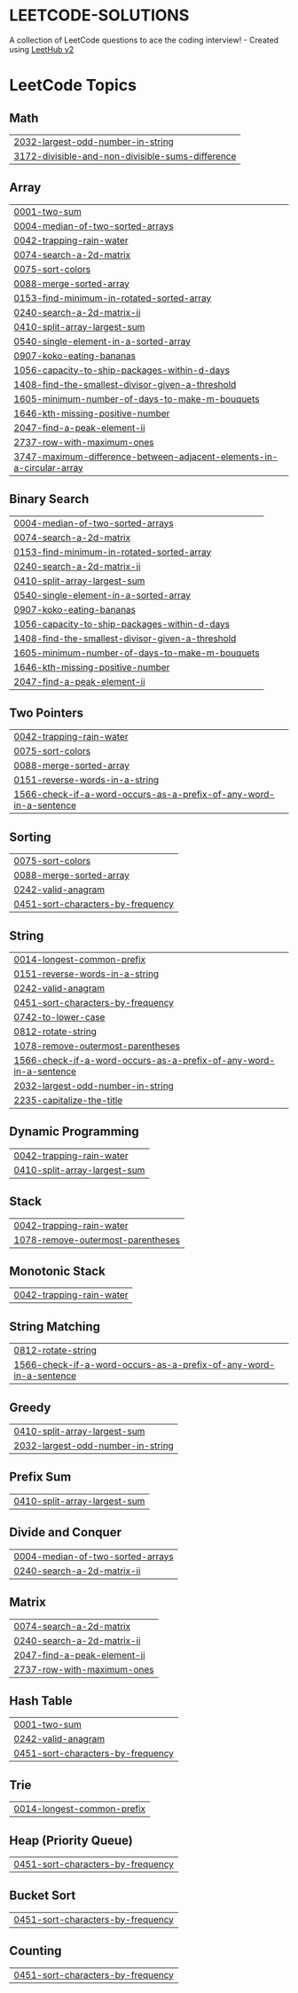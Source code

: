 # LEETCODE-SOLUTIONS
A collection of LeetCode questions to ace the coding interview! - Created using [LeetHub v2](https://github.com/arunbhardwaj/LeetHub-2.0)

<!---LeetCode Topics Start-->
# LeetCode Topics
## Math
|  |
| ------- |
| [2032-largest-odd-number-in-string](https://github.com/MLAbishek/LEETCODE-SOLUTIONS/tree/master/2032-largest-odd-number-in-string) |
| [3172-divisible-and-non-divisible-sums-difference](https://github.com/MLAbishek/LEETCODE-SOLUTIONS/tree/master/3172-divisible-and-non-divisible-sums-difference) |
## Array
|  |
| ------- |
| [0001-two-sum](https://github.com/MLAbishek/LEETCODE-SOLUTIONS/tree/master/0001-two-sum) |
| [0004-median-of-two-sorted-arrays](https://github.com/MLAbishek/LEETCODE-SOLUTIONS/tree/master/0004-median-of-two-sorted-arrays) |
| [0042-trapping-rain-water](https://github.com/MLAbishek/LEETCODE-SOLUTIONS/tree/master/0042-trapping-rain-water) |
| [0074-search-a-2d-matrix](https://github.com/MLAbishek/LEETCODE-SOLUTIONS/tree/master/0074-search-a-2d-matrix) |
| [0075-sort-colors](https://github.com/MLAbishek/LEETCODE-SOLUTIONS/tree/master/0075-sort-colors) |
| [0088-merge-sorted-array](https://github.com/MLAbishek/LEETCODE-SOLUTIONS/tree/master/0088-merge-sorted-array) |
| [0153-find-minimum-in-rotated-sorted-array](https://github.com/MLAbishek/LEETCODE-SOLUTIONS/tree/master/0153-find-minimum-in-rotated-sorted-array) |
| [0240-search-a-2d-matrix-ii](https://github.com/MLAbishek/LEETCODE-SOLUTIONS/tree/master/0240-search-a-2d-matrix-ii) |
| [0410-split-array-largest-sum](https://github.com/MLAbishek/LEETCODE-SOLUTIONS/tree/master/0410-split-array-largest-sum) |
| [0540-single-element-in-a-sorted-array](https://github.com/MLAbishek/LEETCODE-SOLUTIONS/tree/master/0540-single-element-in-a-sorted-array) |
| [0907-koko-eating-bananas](https://github.com/MLAbishek/LEETCODE-SOLUTIONS/tree/master/0907-koko-eating-bananas) |
| [1056-capacity-to-ship-packages-within-d-days](https://github.com/MLAbishek/LEETCODE-SOLUTIONS/tree/master/1056-capacity-to-ship-packages-within-d-days) |
| [1408-find-the-smallest-divisor-given-a-threshold](https://github.com/MLAbishek/LEETCODE-SOLUTIONS/tree/master/1408-find-the-smallest-divisor-given-a-threshold) |
| [1605-minimum-number-of-days-to-make-m-bouquets](https://github.com/MLAbishek/LEETCODE-SOLUTIONS/tree/master/1605-minimum-number-of-days-to-make-m-bouquets) |
| [1646-kth-missing-positive-number](https://github.com/MLAbishek/LEETCODE-SOLUTIONS/tree/master/1646-kth-missing-positive-number) |
| [2047-find-a-peak-element-ii](https://github.com/MLAbishek/LEETCODE-SOLUTIONS/tree/master/2047-find-a-peak-element-ii) |
| [2737-row-with-maximum-ones](https://github.com/MLAbishek/LEETCODE-SOLUTIONS/tree/master/2737-row-with-maximum-ones) |
| [3747-maximum-difference-between-adjacent-elements-in-a-circular-array](https://github.com/MLAbishek/LEETCODE-SOLUTIONS/tree/master/3747-maximum-difference-between-adjacent-elements-in-a-circular-array) |
## Binary Search
|  |
| ------- |
| [0004-median-of-two-sorted-arrays](https://github.com/MLAbishek/LEETCODE-SOLUTIONS/tree/master/0004-median-of-two-sorted-arrays) |
| [0074-search-a-2d-matrix](https://github.com/MLAbishek/LEETCODE-SOLUTIONS/tree/master/0074-search-a-2d-matrix) |
| [0153-find-minimum-in-rotated-sorted-array](https://github.com/MLAbishek/LEETCODE-SOLUTIONS/tree/master/0153-find-minimum-in-rotated-sorted-array) |
| [0240-search-a-2d-matrix-ii](https://github.com/MLAbishek/LEETCODE-SOLUTIONS/tree/master/0240-search-a-2d-matrix-ii) |
| [0410-split-array-largest-sum](https://github.com/MLAbishek/LEETCODE-SOLUTIONS/tree/master/0410-split-array-largest-sum) |
| [0540-single-element-in-a-sorted-array](https://github.com/MLAbishek/LEETCODE-SOLUTIONS/tree/master/0540-single-element-in-a-sorted-array) |
| [0907-koko-eating-bananas](https://github.com/MLAbishek/LEETCODE-SOLUTIONS/tree/master/0907-koko-eating-bananas) |
| [1056-capacity-to-ship-packages-within-d-days](https://github.com/MLAbishek/LEETCODE-SOLUTIONS/tree/master/1056-capacity-to-ship-packages-within-d-days) |
| [1408-find-the-smallest-divisor-given-a-threshold](https://github.com/MLAbishek/LEETCODE-SOLUTIONS/tree/master/1408-find-the-smallest-divisor-given-a-threshold) |
| [1605-minimum-number-of-days-to-make-m-bouquets](https://github.com/MLAbishek/LEETCODE-SOLUTIONS/tree/master/1605-minimum-number-of-days-to-make-m-bouquets) |
| [1646-kth-missing-positive-number](https://github.com/MLAbishek/LEETCODE-SOLUTIONS/tree/master/1646-kth-missing-positive-number) |
| [2047-find-a-peak-element-ii](https://github.com/MLAbishek/LEETCODE-SOLUTIONS/tree/master/2047-find-a-peak-element-ii) |
## Two Pointers
|  |
| ------- |
| [0042-trapping-rain-water](https://github.com/MLAbishek/LEETCODE-SOLUTIONS/tree/master/0042-trapping-rain-water) |
| [0075-sort-colors](https://github.com/MLAbishek/LEETCODE-SOLUTIONS/tree/master/0075-sort-colors) |
| [0088-merge-sorted-array](https://github.com/MLAbishek/LEETCODE-SOLUTIONS/tree/master/0088-merge-sorted-array) |
| [0151-reverse-words-in-a-string](https://github.com/MLAbishek/LEETCODE-SOLUTIONS/tree/master/0151-reverse-words-in-a-string) |
| [1566-check-if-a-word-occurs-as-a-prefix-of-any-word-in-a-sentence](https://github.com/MLAbishek/LEETCODE-SOLUTIONS/tree/master/1566-check-if-a-word-occurs-as-a-prefix-of-any-word-in-a-sentence) |
## Sorting
|  |
| ------- |
| [0075-sort-colors](https://github.com/MLAbishek/LEETCODE-SOLUTIONS/tree/master/0075-sort-colors) |
| [0088-merge-sorted-array](https://github.com/MLAbishek/LEETCODE-SOLUTIONS/tree/master/0088-merge-sorted-array) |
| [0242-valid-anagram](https://github.com/MLAbishek/LEETCODE-SOLUTIONS/tree/master/0242-valid-anagram) |
| [0451-sort-characters-by-frequency](https://github.com/MLAbishek/LEETCODE-SOLUTIONS/tree/master/0451-sort-characters-by-frequency) |
## String
|  |
| ------- |
| [0014-longest-common-prefix](https://github.com/MLAbishek/LEETCODE-SOLUTIONS/tree/master/0014-longest-common-prefix) |
| [0151-reverse-words-in-a-string](https://github.com/MLAbishek/LEETCODE-SOLUTIONS/tree/master/0151-reverse-words-in-a-string) |
| [0242-valid-anagram](https://github.com/MLAbishek/LEETCODE-SOLUTIONS/tree/master/0242-valid-anagram) |
| [0451-sort-characters-by-frequency](https://github.com/MLAbishek/LEETCODE-SOLUTIONS/tree/master/0451-sort-characters-by-frequency) |
| [0742-to-lower-case](https://github.com/MLAbishek/LEETCODE-SOLUTIONS/tree/master/0742-to-lower-case) |
| [0812-rotate-string](https://github.com/MLAbishek/LEETCODE-SOLUTIONS/tree/master/0812-rotate-string) |
| [1078-remove-outermost-parentheses](https://github.com/MLAbishek/LEETCODE-SOLUTIONS/tree/master/1078-remove-outermost-parentheses) |
| [1566-check-if-a-word-occurs-as-a-prefix-of-any-word-in-a-sentence](https://github.com/MLAbishek/LEETCODE-SOLUTIONS/tree/master/1566-check-if-a-word-occurs-as-a-prefix-of-any-word-in-a-sentence) |
| [2032-largest-odd-number-in-string](https://github.com/MLAbishek/LEETCODE-SOLUTIONS/tree/master/2032-largest-odd-number-in-string) |
| [2235-capitalize-the-title](https://github.com/MLAbishek/LEETCODE-SOLUTIONS/tree/master/2235-capitalize-the-title) |
## Dynamic Programming
|  |
| ------- |
| [0042-trapping-rain-water](https://github.com/MLAbishek/LEETCODE-SOLUTIONS/tree/master/0042-trapping-rain-water) |
| [0410-split-array-largest-sum](https://github.com/MLAbishek/LEETCODE-SOLUTIONS/tree/master/0410-split-array-largest-sum) |
## Stack
|  |
| ------- |
| [0042-trapping-rain-water](https://github.com/MLAbishek/LEETCODE-SOLUTIONS/tree/master/0042-trapping-rain-water) |
| [1078-remove-outermost-parentheses](https://github.com/MLAbishek/LEETCODE-SOLUTIONS/tree/master/1078-remove-outermost-parentheses) |
## Monotonic Stack
|  |
| ------- |
| [0042-trapping-rain-water](https://github.com/MLAbishek/LEETCODE-SOLUTIONS/tree/master/0042-trapping-rain-water) |
## String Matching
|  |
| ------- |
| [0812-rotate-string](https://github.com/MLAbishek/LEETCODE-SOLUTIONS/tree/master/0812-rotate-string) |
| [1566-check-if-a-word-occurs-as-a-prefix-of-any-word-in-a-sentence](https://github.com/MLAbishek/LEETCODE-SOLUTIONS/tree/master/1566-check-if-a-word-occurs-as-a-prefix-of-any-word-in-a-sentence) |
## Greedy
|  |
| ------- |
| [0410-split-array-largest-sum](https://github.com/MLAbishek/LEETCODE-SOLUTIONS/tree/master/0410-split-array-largest-sum) |
| [2032-largest-odd-number-in-string](https://github.com/MLAbishek/LEETCODE-SOLUTIONS/tree/master/2032-largest-odd-number-in-string) |
## Prefix Sum
|  |
| ------- |
| [0410-split-array-largest-sum](https://github.com/MLAbishek/LEETCODE-SOLUTIONS/tree/master/0410-split-array-largest-sum) |
## Divide and Conquer
|  |
| ------- |
| [0004-median-of-two-sorted-arrays](https://github.com/MLAbishek/LEETCODE-SOLUTIONS/tree/master/0004-median-of-two-sorted-arrays) |
| [0240-search-a-2d-matrix-ii](https://github.com/MLAbishek/LEETCODE-SOLUTIONS/tree/master/0240-search-a-2d-matrix-ii) |
## Matrix
|  |
| ------- |
| [0074-search-a-2d-matrix](https://github.com/MLAbishek/LEETCODE-SOLUTIONS/tree/master/0074-search-a-2d-matrix) |
| [0240-search-a-2d-matrix-ii](https://github.com/MLAbishek/LEETCODE-SOLUTIONS/tree/master/0240-search-a-2d-matrix-ii) |
| [2047-find-a-peak-element-ii](https://github.com/MLAbishek/LEETCODE-SOLUTIONS/tree/master/2047-find-a-peak-element-ii) |
| [2737-row-with-maximum-ones](https://github.com/MLAbishek/LEETCODE-SOLUTIONS/tree/master/2737-row-with-maximum-ones) |
## Hash Table
|  |
| ------- |
| [0001-two-sum](https://github.com/MLAbishek/LEETCODE-SOLUTIONS/tree/master/0001-two-sum) |
| [0242-valid-anagram](https://github.com/MLAbishek/LEETCODE-SOLUTIONS/tree/master/0242-valid-anagram) |
| [0451-sort-characters-by-frequency](https://github.com/MLAbishek/LEETCODE-SOLUTIONS/tree/master/0451-sort-characters-by-frequency) |
## Trie
|  |
| ------- |
| [0014-longest-common-prefix](https://github.com/MLAbishek/LEETCODE-SOLUTIONS/tree/master/0014-longest-common-prefix) |
## Heap (Priority Queue)
|  |
| ------- |
| [0451-sort-characters-by-frequency](https://github.com/MLAbishek/LEETCODE-SOLUTIONS/tree/master/0451-sort-characters-by-frequency) |
## Bucket Sort
|  |
| ------- |
| [0451-sort-characters-by-frequency](https://github.com/MLAbishek/LEETCODE-SOLUTIONS/tree/master/0451-sort-characters-by-frequency) |
## Counting
|  |
| ------- |
| [0451-sort-characters-by-frequency](https://github.com/MLAbishek/LEETCODE-SOLUTIONS/tree/master/0451-sort-characters-by-frequency) |
<!---LeetCode Topics End-->